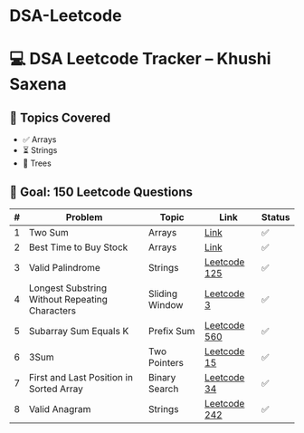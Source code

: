 # DSA-Leetcode
# 💻 DSA Leetcode Tracker – Khushi Saxena

## 🔁 Topics Covered
- ✅ Arrays
- ⏳ Strings
- 🔁 Trees

## 🎯 Goal: 150 Leetcode Questions

| # | Problem | Topic | Link | Status |
|---|---------|-------|------|--------|
| 1 | Two Sum | Arrays | [Link](https://leetcode.com/problems/two-sum) | ✅ |
| 2 | Best Time to Buy Stock | Arrays | [Link](https://leetcode.com/problems/best-time-to-buy-and-sell-stock) | ✅ | 
| 3 | Valid Palindrome | Strings | [Leetcode 125](https://leetcode.com/problems/valid-palindrome) | ✅ |
| 4 | Longest Substring Without Repeating Characters | Sliding Window | [Leetcode 3](https://leetcode.com/problems/longest-substring-without-repeating-characters/) | ✅ |
| 5 | Subarray Sum Equals K | Prefix Sum | [Leetcode 560](https://leetcode.com/problems/subarray-sum-equals-k) | ✅ |
| 6 | 3Sum | Two Pointers | [Leetcode 15](https://leetcode.com/problems/3sum) | ✅ |
| 7 | First and Last Position in Sorted Array | Binary Search | [Leetcode 34](https://leetcode.com/problems/find-first-and-last-position-of-element-in-sorted-array/) | ✅ |
| 8 | Valid Anagram | Strings | [Leetcode 242](https://leetcode.com/problems/valid-anagram/) | ✅ |

